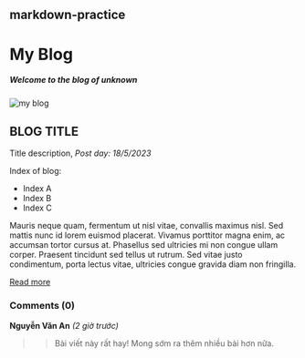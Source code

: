 ## markdown-practice

# My Blog
##### Welcome to the blog of **unknown**

![my blog](https://contenthub-static.grammarly.com/blog/wp-content/uploads/2017/11/how-to-write-a-blog-post.jpeg)
## BLOG TITLE
Title description, _Post day: 18/5/2023_ 

Index of blog:
* Index A
* Index B
* Index C

Mauris neque quam, fermentum ut nisl vitae, convallis maximus nisl. Sed mattis nunc id lorem euismod placerat. Vivamus porttitor magna enim, ac accumsan tortor cursus at. Phasellus sed ultricies mi non congue ullam corper. Praesent tincidunt sed tellus ut rutrum. Sed vitae justo condimentum, porta lectus vitae, ultricies congue gravida diam non fringilla.

[Read more](#)

### Comments (0)

**Nguyễn Văn An** _(2 giờ trước)_
>> Bài viết này rất hay! Mong sớm ra thêm nhiều bài hơn nữa.

